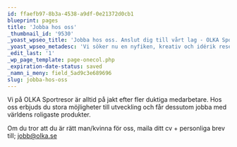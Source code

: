 ```yaml
---
id: ffaefb97-8b3a-4538-a9df-0e21372d0cb1
blueprint: pages
title: 'Jobba hos oss'
_thumbnail_id: '9530'
_yoast_wpseo_title: 'Jobba hos oss. Anslut dig till vårt lag - OLKA Sportresor'
_yoast_wpseo_metadesc: 'Vi söker nu en nyfiken, kreativ och idérik reseproducent med erfarenhet från resebranschen till vårt kontor i centrala Göteborg. Ansök senast den 6 maj 2018!'
_edit_last: '1'
_wp_page_template: page-onecol.php
_expiration-date-status: saved
_namn_i_meny: field_5ad9c3e689696
slug: jobba-hos-oss
---
```

Vi på OLKA Sportresor är alltid på jakt efter fler duktiga medarbetare. Hos oss erbjuds du stora möjligheter till utveckling och får dessutom jobba med världens roligaste produkter.

Om du tror att du är rätt man/kvinna för oss, maila ditt cv + personliga brev till; jobb@olka.se

&nbsp;